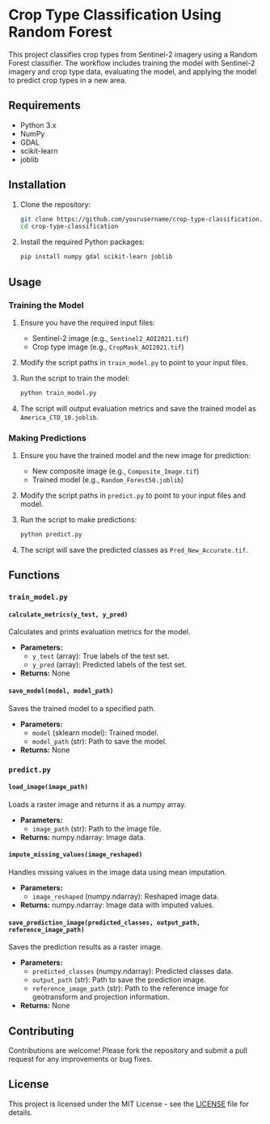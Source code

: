 # Crop Type Classification Using Random Forest

This project classifies crop types from Sentinel-2 imagery using a Random Forest classifier. The workflow includes training the model with Sentinel-2 imagery and crop type data, evaluating the model, and applying the model to predict crop types in a new area.

## Requirements

- Python 3.x
- NumPy
- GDAL
- scikit-learn
- joblib

## Installation

1. Clone the repository:

    ```bash
    git clone https://github.com/yourusername/crop-type-classification.git
    cd crop-type-classification
    ```

2. Install the required Python packages:

    ```bash
    pip install numpy gdal scikit-learn joblib
    ```

## Usage

### Training the Model

1. Ensure you have the required input files:
   - Sentinel-2 image (e.g., `Sentinel2_AOI2021.tif`)
   - Crop type image (e.g., `CropMask_AOI2021.tif`)

2. Modify the script paths in `train_model.py` to point to your input files.

3. Run the script to train the model:

    ```python
    python train_model.py
    ```

4. The script will output evaluation metrics and save the trained model as `America_CTD_10.joblib`.

### Making Predictions

1. Ensure you have the trained model and the new image for prediction:
   - New composite image (e.g., `Composite_Image.tif`)
   - Trained model (e.g., `Random_Forest50.joblib`)

2. Modify the script paths in `predict.py` to point to your input files and model.

3. Run the script to make predictions:

    ```python
    python predict.py
    ```

4. The script will save the predicted classes as `Pred_New_Accurate.tif`.

## Functions

### `train_model.py`

#### `calculate_metrics(y_test, y_pred)`

Calculates and prints evaluation metrics for the model.

- **Parameters:**
  - `y_test` (array): True labels of the test set.
  - `y_pred` (array): Predicted labels of the test set.
- **Returns:** None

#### `save_model(model, model_path)`

Saves the trained model to a specified path.

- **Parameters:**
  - `model` (sklearn model): Trained model.
  - `model_path` (str): Path to save the model.
- **Returns:** None

### `predict.py`

#### `load_image(image_path)`

Loads a raster image and returns it as a numpy array.

- **Parameters:**
  - `image_path` (str): Path to the image file.
- **Returns:** numpy.ndarray: Image data.

#### `impute_missing_values(image_reshaped)`

Handles missing values in the image data using mean imputation.

- **Parameters:**
  - `image_reshaped` (numpy.ndarray): Reshaped image data.
- **Returns:** numpy.ndarray: Image data with imputed values.

#### `save_prediction_image(predicted_classes, output_path, reference_image_path)`

Saves the prediction results as a raster image.

- **Parameters:**
  - `predicted_classes` (numpy.ndarray): Predicted classes data.
  - `output_path` (str): Path to save the prediction image.
  - `reference_image_path` (str): Path to the reference image for geotransform and projection information.
- **Returns:** None

## Contributing

Contributions are welcome! Please fork the repository and submit a pull request for any improvements or bug fixes.

## License

This project is licensed under the MIT License - see the [LICENSE](LICENSE) file for details.
